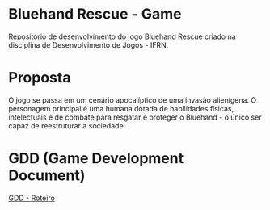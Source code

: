 # Bluehand Rescue - Game
Repositório de desenvolvimento do jogo Bluehand Rescue criado na disciplina de Desenvolvimento de Jogos - IFRN.

# Proposta
O jogo se passa em um cenário apocalíptico de uma invasão alienígena. O personagem principal é uma humana dotada de habilidades físicas, intelectuais e de combate para resgatar e proteger o Bluehand - o único ser capaz de reestruturar a sociedade.

# GDD (Game Development Document)
[GDD - Roteiro](https://github.com/mdcg/bluehand-rescue/blob/master/roteiro.md)

